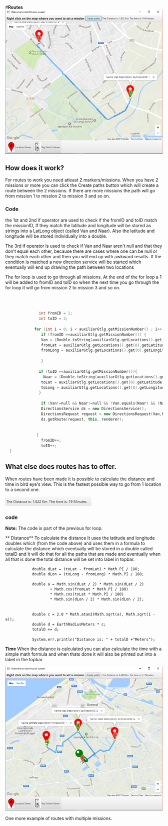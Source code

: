 
#**Routes**
![](/assets/route1.png)

## **How does it work?**

For routes to work you need atleast 2 markers/missions.
When you have 2 missions or more you can click the Create paths button which will create a route between the 2 missions. If there are more missions the path will go from mission 1 to mission 2 to mission 3 and so on.

### Code
the 1st and 2nd if operator are used to check if the fromID and toID match the missionID, If they match the latitude and longitude will be stored as strings into a LatLong object (called Van and Naar). Also the latitude and longitude will be stored individually into a double.

The 3rd if operator is used to check if Van and Naar aren't null and that they don't equal each other, because there are cases where one can be null or they match each other and then you will end up with awkward results. If the condition is matched a new direction service will be started which eventually will end up drawing the path between two locations 

The for loop is used to go through all missions. At the end of the for loop a 1 will be added to fromID and toID so when the next time you go through the for loop it will go from mission 2 to mission 3 and so on.

```cpp


       
               int fromID = 1;
               int toID = 2;
               
             for (int i = 0; i < auxiliarGtlg.getMissionNumber() ; i++) {
                if (fromID ==auxiliarGtlg.getMissionNumber()) {
                Van = (Double.toString(auxiliarGtlg.getLocations().get(0).getLatitude()) + ", " + Double.toString(auxiliarGtlg.getLocations().get(0).getLongitude()));         
                fromLat = auxiliarGtlg.getLocations().get(0).getLatitude();
                fromLong = auxiliarGtlg.getLocations().get(0).getLongitude();

                }
            
               if (toID ==auxiliarGtlg.getMissionNumber()){
                 Naar = (Double.toString(auxiliarGtlg.getLocations().get(0).getLatitude()) + ", " + Double.toString(auxiliarGtlg.getLocations().get(0).getLongitude()));
                toLat = auxiliarGtlg.getLocations().get(0).getLatitude();
                toLong = auxiliarGtlg.getLocations().get(0).getLongitude();               
               }

                if (Van!=null && Naar!=null && !Van.equals(Naar) && !Naar.equals(Van)){
                DirectionsService ds = new DirectionsService();
                DirectionsRequest request = new DirectionsRequest(Van,Naar, TravelModes.WALKING);            
                ds.getRoute(request, this, renderer);   


              }
                fromID++;
                toID++;
  }
```

## **What else does routes has to offer.**

When routes have been made it is possible to calculate the distance and time in bird eye's view. This is the fastest possible way to go from 1 location to a second one.

![](/assets/distancetime.png)

### code
**Note:** The code is part of the previous for loop.

** Distance**
To calculate the distance It uses the latitude and longitude doubles which (from the code above) and uses them in a formula to calculate the distance which eventually will be stored in a double called totalD and it will do that for all the paths that are made and eventually when all that is done the total distance will be set into label in topbar.

                double dLat = (toLat - fromLat) * Math.PI / 180;
                double dLon = (toLong - fromLong) * Math.PI / 180;

                double a = Math.sin(dLat / 2) * Math.sin(dLat / 2)
                        + Math.cos(fromLat * Math.PI / 180)
                        * Math.cos(toLat * Math.PI / 180)
                        * Math.sin(dLon / 2) * Math.sin(dLon / 2);
                

                double c = 2.0 * Math.atan2(Math.sqrt(a), Math.sqrt(1 - a));
                double d = EarthRadiusMeters * c;
                totalD += d;
  
                System.err.println("Distance is: " + totalD +"Meters");   

**Time**
When the distance is calculated you can also calculate the time with a simple math formula and when thats done it will also be printed out into a label in the topbar.

![](/assets/route2.png)

One more example of routes with multiple missions.